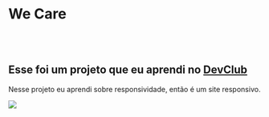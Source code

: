 <h1>We Care</h1>
<br>
<br>
<h2>Esse foi um projeto que eu aprendi no <a href="https://rodolfomori.com.br/devclub" target="_blank">DevClub</a></h2>
<p>Nesse projeto eu aprendi sobre responsividade, então é um site responsivo.</p>

<img src="https://github.com/BarbaraGoncalves28/we-care/blob/main/img/mo%C3%A7a-print.png?raw=true"/>
